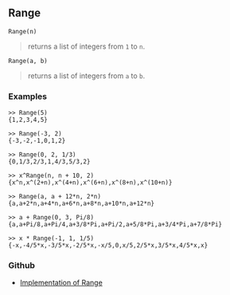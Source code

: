 ## Range

```
Range(n)
```

> returns a list of integers from `1` to `n`.
	
```
Range(a, b)
```

> returns a list of integers from `a` to `b`.

### Examples

```
>> Range(5)
{1,2,3,4,5}

>> Range(-3, 2)
{-3,-2,-1,0,1,2} 

>> Range(0, 2, 1/3)
{0,1/3,2/3,1,4/3,5/3,2}

>> x^Range(n, n + 10, 2)
{x^n,x^(2+n),x^(4+n),x^(6+n),x^(8+n),x^(10+n)}

>> Range(a, a + 12*n, 2*n)
{a,a+2*n,a+4*n,a+6*n,a+8*n,a+10*n,a+12*n}

>> a + Range(0, 3, Pi/8)
{a,a+Pi/8,a+Pi/4,a+3/8*Pi,a+Pi/2,a+5/8*Pi,a+3/4*Pi,a+7/8*Pi}

>> x * Range(-1, 1, 1/5)
{-x,-4/5*x,-3/5*x,-2/5*x,-x/5,0,x/5,2/5*x,3/5*x,4/5*x,x}
```

### Github

* [Implementation of Range](https://github.com/axkr/symja_android_library/blob/master/symja_android_library/matheclipse-core/src/main/java/org/matheclipse/core/builtin/ListFunctions.java#L4907) 
